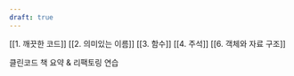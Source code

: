 ```yaml
---
draft: true
---
```

[[1. 깨끗한 코드]]
[[2. 의미있는 이름]]
[[3. 함수]]
[[4. 주석]]
[[6. 객체와 자료 구조]]

클린코드 책 요약 & 리팩토링 연습